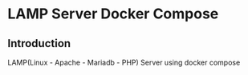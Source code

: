# LAMP Server Docker Compose

## Introduction

LAMP(Linux - Apache - Mariadb - PHP) Server using docker compose
